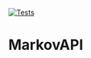 [![Tests](https://github.com/dmondo/MarkovAPI/workflows/Tests/badge.svg)](https://github.com/dmondo/MarkovAPI/actions?workflow=Tests)
# MarkovAPI
